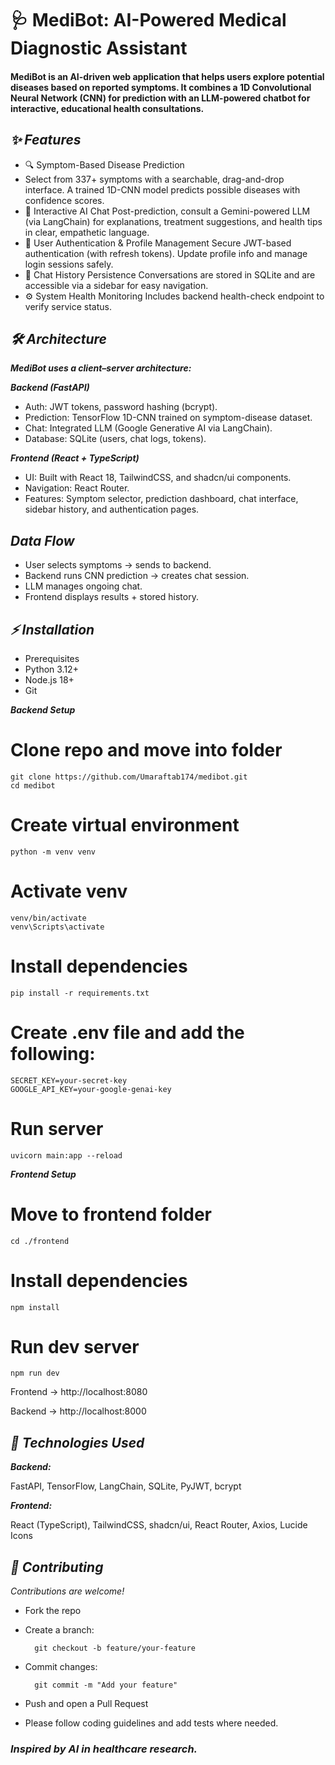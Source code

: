 # 🩺 MediBot: AI-Powered Medical Diagnostic Assistant

#### MediBot is an AI-driven web application that helps users explore potential diseases based on reported symptoms. It combines a 1D Convolutional Neural Network (CNN) for prediction with an LLM-powered chatbot for interactive, educational health consultations.

## *✨ Features*

- 🔍 Symptom-Based Disease Prediction
- Select from 337+ symptoms with a searchable, drag-and-drop interface. A trained 1D-CNN model predicts possible diseases with confidence scores.
- 🤖 Interactive AI Chat
Post-prediction, consult a Gemini-powered LLM (via LangChain) for explanations, treatment suggestions, and health tips in clear, empathetic language.
- 🔐 User Authentication & Profile Management
Secure JWT-based authentication (with refresh tokens). Update profile info and manage login sessions safely.
- 💬 Chat History Persistence
Conversations are stored in SQLite and are accessible via a sidebar for easy navigation.
- ⚙️ System Health Monitoring
Includes backend health-check endpoint to verify service status.

## *🛠️ Architecture*

***MediBot uses a client–server architecture:***

***Backend (FastAPI)***
- Auth: JWT tokens, password hashing (bcrypt).
- Prediction: TensorFlow 1D-CNN trained on symptom-disease dataset.
- Chat: Integrated LLM (Google Generative AI via LangChain).
- Database: SQLite (users, chat logs, tokens).

***Frontend (React + TypeScript)***
- UI: Built with React 18, TailwindCSS, and shadcn/ui components.
- Navigation: React Router.
- Features: Symptom selector, prediction dashboard, chat interface, sidebar history, and authentication pages.

## *Data Flow*

- User selects symptoms → sends to backend.
- Backend runs CNN prediction → creates chat session.
- LLM manages ongoing chat.
- Frontend displays results + stored history.

## *⚡ Installation*
- Prerequisites
- Python 3.12+
- Node.js 18+
- Git

***Backend Setup***
# Clone repo and move into folder       
    git clone https://github.com/Umaraftab174/medibot.git
    cd medibot

# Create virtual environment
    python -m venv venv

# Activate venv
    venv/bin/activate
    venv\Scripts\activate

# Install dependencies
    pip install -r requirements.txt

# Create .env file and add the following:
    SECRET_KEY=your-secret-key
    GOOGLE_API_KEY=your-google-genai-key

# Run server
    uvicorn main:app --reload

***Frontend Setup***
# Move to frontend folder
    cd ./frontend

# Install dependencies
    npm install

# Run dev server
    npm run dev


Frontend → http://localhost:8080

Backend → http://localhost:8000

## *🧩 Technologies Used*

***Backend:***

FastAPI, TensorFlow, LangChain, SQLite, PyJWT, bcrypt

***Frontend:***

React (TypeScript), TailwindCSS, shadcn/ui, React Router, Axios, Lucide Icons


## *🤝 Contributing*

*Contributions are welcome!*

- Fork the repo
- Create a branch:

        git checkout -b feature/your-feature
- Commit changes:

        git commit -m "Add your feature"
- Push and open a Pull Request
- Please follow coding guidelines and add tests where needed.

### *Inspired by AI in healthcare research.*
